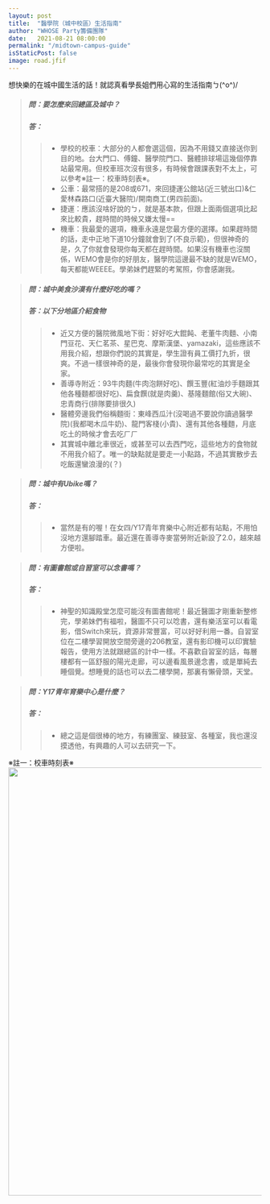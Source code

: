 ```yaml
---
layout: post
title:  "醫學院（城中校區）生活指南"
author: "WHOSE Party籌備團隊"
date:   2021-08-21 08:00:00
permalink: "/midtown-campus-guide"
isStaticPost: false
image: road.jfif
---
```


想快樂的在城中國生活的話！就認真看學長姐們用心寫的生活指南ㄅ(^o^)/ <br>

> ##### <font>問：要怎麼來回總區及城中？</font>
> ##### <font>答：</font>
>> * 學校的校車：大部分的人都會選這個，因為不用錢又直接送你到目的地。台大門口、傅鐘、醫學院門口、醫體排球場這幾個停靠站最常用。但校車班次沒有很多，有時候會跟課表對不太上，可以參考※註一：校車時刻表※。
>> * 公車：最常搭的是208或671，來回捷運公館站(近三號出口)&仁愛林森路口(近臺大醫院)/開南商工(男四前面)。
>> * 捷運：應該沒啥好說的ㄅ，就是基本款，但跟上面兩個選項比起來比較貴，趕時間的時候又嫌太慢==
>> * 機車：我最愛的選項，機車永遠是您最方便的選擇。如果趕時間的話，走中正地下道10分鐘就會到了(不良示範)，但很神奇的是，久了你就會發現你每天都在趕時間。如果沒有機車也沒關係，WEMO會是你的好朋友，醫學院這邊最不缺的就是WEMO，每天都能WEEEE。學弟妹們趕緊的考駕照，你會感謝我。

> ##### <font>問：城中美食沙漠有什麼好吃的嗎？</font>
> ##### <font>答：以下分地區介紹食物</font>
>> * 近又方便的醫院微風地下街：好好吃大餛飩、老董牛肉麵、小南門豆花、天仁茗茶、星巴克、摩斯漢堡、yamazaki，這些應該不用我介紹，想跟你們說的其實是，學生證有員工價打九折，很爽。不過一樣很神奇的是，最後你會發現你最常吃的其實是全家。
>> * 善導寺附近：93牛肉麵(牛肉泡餅好吃)、饌玉豐(紅油炒手麵跟其他各種麵都很好吃)、扁食饌(就是肉羹)、基隆麵館(俗又大碗)、忠青商行(排隊要排很久)
>> * 醫體旁邊我們俗稱麵街：東峰西瓜汁(沒喝過不要說你讀過醫學院)(我都喝木瓜牛奶)、龍門客棧(小貴)、還有其他各種麵，月底吃土的時候才會去吃ㄏㄏ
>> * 其實城中離北車很近，或甚至可以去西門吃，這些地方的食物就不用我介紹了。唯一的缺點就是要走一小點路，不過其實散步去吃飯還蠻浪漫的(？)

> ##### <font>問：城中有Ubike嗎？</font>
> ##### <font>答：</font>
>> * 當然是有的喔！在女四/Y17青年育樂中心附近都有站點，不用怕沒地方還腳踏車。最近還在善導寺麥當勞附近新設了2.0，越來越方便啦。

> ##### <font>問：有圖書館或自習室可以念書嗎？</font>
> ##### <font>答：</font>
>> * 神聖的知識殿堂怎麼可能沒有圖書館呢！最近醫圖才剛重新整修完，學弟妹們有福啦，醫圖不只可以唸書，還有樂活室可以看電影，借Switch來玩，資源非常豐富，可以好好利用一番。自習室位在二樓學習開放空間旁邊的206教室，還有影印機可以印實驗報告，使用方法就跟總區的計中一樣。不喜歡自習室的話，每層樓都有一區舒服的陽光走廊，可以邊看風景邊念書，或是單純去睡個覺。想睡覺的話也可以去二樓學開，那裏有懶骨頭，天堂。

> ##### <font>問：Y17青年育樂中心是什麼？</font>
> ##### <font>答：</font>
>> * 總之這是個很棒的地方，有練團室、練鼓室、各種室，我也還沒摸透他，有興趣的人可以去研究一下。

※註一：校車時刻表※
<img src="{{ site.baseurl }}/img/sections-background/shuttle_bus.png" height="850" width="600">


